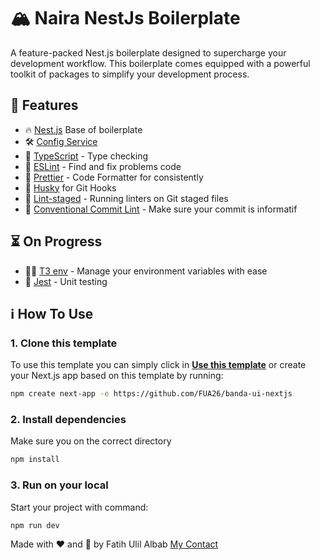 # 🏔 Naira NestJs Boilerplate

A feature-packed Nest.js boilerplate designed to supercharge your development workflow. This boilerplate comes equipped with a powerful toolkit of packages to simplify your development process.

## :rocket: Features

- 🔥 [Nest.js](https://nestjs.com) Base of boilerplate
- 🛠 [Config Service](https://docs.nestjs.com/techniques/configuration)
- 📝 [TypeScript](https://www.typescriptlang.org) - Type checking
- 📏 [ESLint](https://eslint.org) - Find and fix problems code
- 💄 [Prettier](https://prettier.io) - Code Formatter for consistently
- 🐶 [Husky](https://typicode.github.io/husky/#/) for Git Hooks
- 🦺 [Lint-staged](https://github.com/okonet/lint-staged) - Running linters on Git staged files
- 📖 [Conventional Commit Lint](https://www.conventionalcommits.org) - Make sure your commit is informatif

## ⏳ On Progress

- 👮‍♀️ [T3 env](https://env.t3.gg/) - Manage your environment variables with ease
- 🧪 [Jest](https://jestjs.io/) - Unit testing

## ℹ️ How To Use

### 1. Clone this template

To use this template you can simply click in **[Use this template](https://github.com/FUA26/banda-ui-nextjs)** or create your Next.js app based on this template by running:

```bash
npm create next-app -e https://github.com/FUA26/banda-ui-nextjs
```

### 2. Install dependencies

Make sure you on the correct directory

```bash
npm install
```

### 3. Run on your local

Start your project with command:

```bash
npm run dev
```

Made with :heart: and :muscle: by Fatih Ulil Albab <a href="https://www.linkedin.com/in/fatih-ulil-albab/">My Contact</a>
